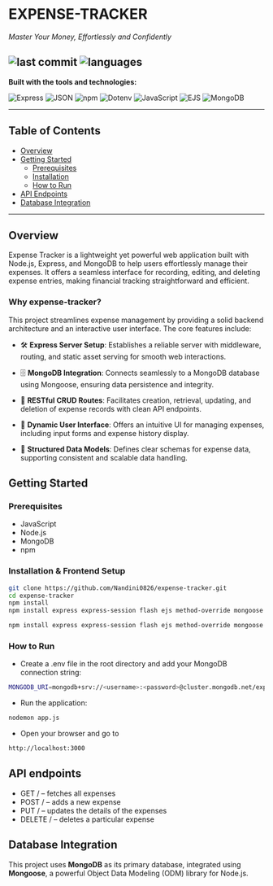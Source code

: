 # EXPENSE-TRACKER

*Master Your Money, Effortlessly and Confidently*

![last commit](https://img.shields.io/github/last-commit/Nandini0826/expense-tracker?style=flat-square)
![languages](https://img.shields.io/github/languages/count/Nandini0826/expense-tracker?style=flat-square)
---

**Built with the tools and technologies:**

![Express](https://img.shields.io/badge/Express-black?style=for-the-badge&logo=express)
![JSON](https://img.shields.io/badge/JSON-black?style=for-the-badge&logo=json)
![npm](https://img.shields.io/badge/npm-CB3837?style=for-the-badge&logo=npm&logoColor=white)
![Dotenv](https://img.shields.io/badge/.ENV-yellow?style=for-the-badge)
![JavaScript](https://img.shields.io/badge/JavaScript-yellow?style=for-the-badge&logo=javascript)
![EJS](https://img.shields.io/badge/EJS-green?style=for-the-badge)
![MongoDB](https://img.shields.io/badge/MongoDB-4DB33D?style=for-the-badge&logo=mongodb&logoColor=white)

---

## Table of Contents

- [Overview](#overview)
- [Getting Started](#getting-started)
  - [Prerequisites](#prerequisites)
  - [Installation ](#installation)
  - [How to Run](#how-to-run)
- [API Endpoints](#api-endpoints)
- [Database Integration](#database-integration)

---

## Overview

Expense Tracker is a lightweight yet powerful web application built with Node.js, Express, and MongoDB to help users effortlessly manage their expenses. It offers a seamless interface for recording, editing, and deleting expense entries, making financial tracking straightforward and efficient.

### Why expense-tracker?

This project streamlines expense management by providing a solid backend architecture and an interactive user interface. The core features include:

- 🛠 **Express Server Setup**: Establishes a reliable server with middleware, routing, and static asset serving for smooth web interactions.

- 🗄 **MongoDB Integration**: Connects seamlessly to a MongoDB database using Mongoose, ensuring data persistence and integrity.

- 🔁 **RESTful CRUD Routes**: Facilitates creation, retrieval, updating, and deletion of expense records with clean API endpoints.

- 🎨 **Dynamic User Interface**: Offers an intuitive UI for managing expenses, including input forms and expense history display.

- 🧱 **Structured Data Models**: Defines clear schemas for expense data, supporting consistent and scalable data handling.


## Getting Started

### Prerequisites

- JavaScript
- Node.js
- MongoDB
- npm

### Installation & Frontend Setup

```bash
git clone https://github.com/Nandini0826/expense-tracker.git
cd expense-tracker
npm install
npm install express express-session flash ejs method-override mongoose dotenv


``` 

```bash
npm install express express-session flash ejs method-override mongoose dotenv

```
### How to Run

- Create a .env file in the root directory and add your MongoDB connection string:
```bash
MONGODB_URI=mongodb+srv://<username>:<password>@cluster.mongodb.net/expense-tracker

```
- Run the application:
```bash
nodemon app.js
```
- Open your browser and go to
```bash
http://localhost:3000
```
## API endpoints

- GET / – fetches all expenses  
- POST / – adds a new expense
- PUT / – updates the details of the expenses
- DELETE / – deletes a particular expense
  
## Database Integration

This project uses **MongoDB** as its primary database, integrated using **Mongoose**, a powerful Object Data Modeling (ODM) library for Node.js.


